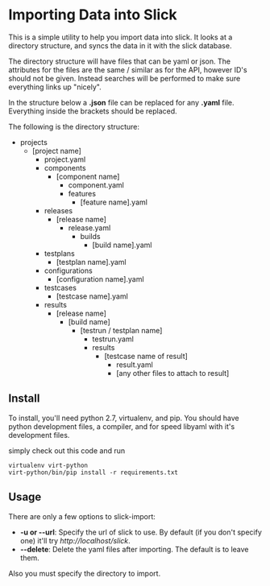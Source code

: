 Importing Data into Slick
=========================

This is a simple utility to help you import data into slick.  It looks at a directory structure,
and syncs the data in it with the slick database.

The directory structure will have files that can be yaml or json.  The attributes for the files are
the same / similar as for the API, however ID's should not be given.  Instead searches will be
performed to make sure everything links up "nicely".

In the structure below a **.json** file can be replaced for any **.yaml** file. Everything
inside the brackets should be replaced.

The following is the directory structure:

 * projects
   * [project name]
     * project.yaml
     * components
       * [component name]
         * component.yaml
         * features
           * [feature name].yaml
     * releases
       * [release name]
         * release.yaml
           * builds
             * [build name].yaml
     * testplans
       * [testplan name].yaml
     * configurations
       * [configuration name].yaml
     * testcases
       * [testcase name].yaml
     * results
       * [release name]
         * [build name]
           * [testrun / testplan name]
             * testrun.yaml
             * results
               * [testcase name of result]
                 * result.yaml
                 * [any other files to attach to result]

Install
-------

To install, you'll need python 2.7, virtualenv, and pip.  You should have python development files,
a compiler, and for speed libyaml with it's development files.

simply check out this code and run

    virtualenv virt-python
    virt-python/bin/pip install -r requirements.txt

Usage
-----

There are only a few options to slick-import:

  * **-u or --url**: Specify the url of slick to use.  By default (if you don't specify one) it'll try *http://localhost/slick*.
  * **--delete**: Delete the yaml files after importing.  The default is to leave them.

Also you must specify the directory to import.

